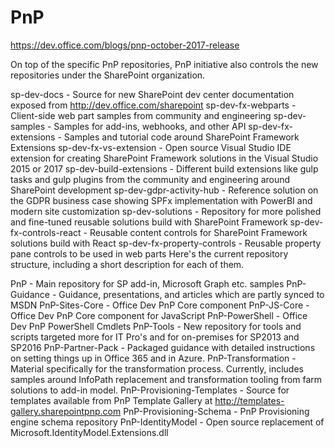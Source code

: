 # PnP

https://dev.office.com/blogs/pnp-october-2017-release

On top of the specific PnP repositories, PnP initiative also controls the new repositories under the SharePoint organization. 

sp-dev-docs - Source for new SharePoint dev center documentation exposed from http://dev.office.com/sharepoint
sp-dev-fx-webparts - Client-side web part samples from community and engineering
sp-dev-samples - Samples for add-ins, webhooks, and other API
sp-dev-fx-extensions - Samples and tutorial code around SharePoint Framework Extensions
sp-dev-fx-vs-extension - Open source Visual Studio IDE extension for creating SharePoint Framework solutions in the Visual Studio 2015 or 2017
sp-dev-build-extensions - Different build extensions like gulp tasks and gulp plugins from the community and engineering around SharePoint development
sp-dev-gdpr-activity-hub - Reference solution on the GDPR business case showing SPFx implementation with PowerBI and modern site customization
sp-dev-solutions - Repository for more polished and fine-tuned reusable solutions build with SharePoint Framework
sp-dev-fx-controls-react - Reusable content controls for SharePoint Framework solutions build with React
sp-dev-fx-property-controls - Reusable property pane controls to be used in web parts
Here's the current repository structure, including a short description for each of them.

PnP - Main repository for SP add-in, Microsoft Graph etc. samples
PnP-Guidance - Guidance, presentations, and articles which are partly synced to MSDN
PnP-Sites-Core - Office Dev PnP Core component
PnP-JS-Core - Office Dev PnP Core component for JavaScript
PnP-PowerShell - Office Dev PnP PowerShell Cmdlets
PnP-Tools - New repository for tools and scripts targeted more for IT Pro's and for on-premises for SP2013 and SP2016
PnP-Partner-Pack - Packaged guidance with detailed instructions on setting things up in Office 365 and in Azure.
PnP-Transformation - Material specifically for the transformation process. Currently, includes samples around InfoPath replacement and transformation tooling from farm solutions to add-in model.
PnP-Provisioning-Templates - Source for templates available from PnP Template Gallery at http://templates-gallery.sharepointpnp.com
PnP-Provisioning-Schema - PnP Provisioning engine schema repository
PnP-IdentityModel - Open source replacement of Microsoft.IdentityModel.Extensions.dll